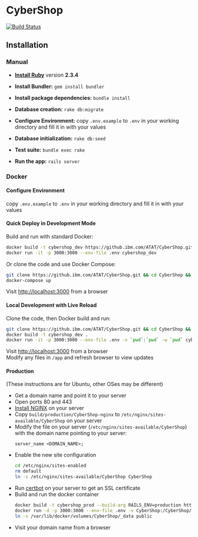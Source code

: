 # CyberShop

[![Build Status](https://travis-ci.org/IBM-DSE/CyberShop.svg?branch=master)](https://travis-ci.org/IBM-DSE/CyberShop)

## Installation

### Manual

* [**Install Ruby**](https://www.ruby-lang.org/en/documentation/installation/) version **2.3.4**

* **Install Bundler:** `gem install bundler`

* **Install package dependencies:** `bundle install`

* **Database creation:** `rake db:migrate`

* **Configure Environment:** copy `.env.example` to `.env` in your working directory and fill it in with your values

* **Database initialization:** `rake db:seed`

* **Test suite:** `bundle exec rake`

* **Run the app:** `rails server`

### Docker

#### Configure Environment
copy `.env.example` to `.env` in your working directory and fill it in with your values

#### Quick Deploy in Development Mode
Build and run with standard Docker:
```bash
docker build -t cybershop_dev https://github.ibm.com/ATAT/CyberShop.git
docker run -it -p 3000:3000 --env-file .env cybershop_dev
```
Or clone the code and use Docker Compose:
```bash
git clone https://github.ibm.com/ATAT/CyberShop.git && cd CyberShop && mv ../.env .
docker-compose up
```
Visit [http://localhost:3000](http://localhost:3000) from a browser

#### Local Development with Live Reload
Clone the code, then Docker build and run:
```bash
git clone https://github.ibm.com/ATAT/CyberShop.git && cd CyberShop && mv ../.env .
docker build -t cybershop_dev .
docker run -it -p 3000:3000 --env-file .env -v `pwd`:`pwd` -w `pwd` cybershop_dev rails db:migrate && rails server
```
Visit [http://localhost:3000](http://localhost:3000) from a browser</br>
Modify any files in `/app` and refresh browser to view updates

#### Production
(These instructions are for Ubuntu, other OSes may be different)
- Get a domain name and point it to your server
- Open ports 80 and 443
- [Install NGINX](https://www.nginx.com/resources/wiki/start/topics/tutorials/install/) on your server
- Copy `build/production/CyberShop-nginx` to `/etc/nginx/sites-available/CyberShop` on your server
- Modify the file on your server (`/etc/nginx/sites-available/CyberShop`) with the domain name pointing to your server:
    ```
    server_name <DOMAIN_NAME>;
    ```
- Enable the new site configuration
    ```bash
    cd /etc/nginx/sites-enabled
    rm default
    ln -s /etc/nginx/sites-available/CyberShop CyberShop
    ```
- Run [certbot](https://certbot.eff.org/) on your server to get an SSL certificate
- Build and run the docker container
    ```bash
    docker build -t cybershop_prod --build-arg RAILS_ENV=production https://github.ibm.com/ATAT/CyberShop.git
    docker run -d -p 3000:3000 --env-file .env -v CyberShop:/CyberShop/public cybershop_prod
    ln -s /var/lib/docker/volumes/CyberShop/_data public
    ```
- Visit your domain name from a browser